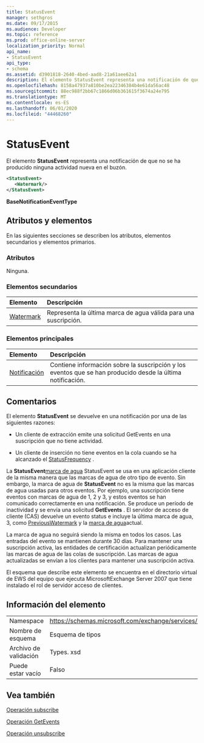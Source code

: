 ```yaml
---
title: StatusEvent
manager: sethgros
ms.date: 09/17/2015
ms.audience: Developer
ms.topic: reference
ms.prod: office-online-server
localization_priority: Normal
api_name:
- StatusEvent
api_type:
- schema
ms.assetid: d3901818-2640-4bed-aad8-21a61aee62a1
description: El elemento StatusEvent representa una notificación de que no se ha producido ninguna actividad nueva en el buzón.
ms.openlocfilehash: 8158a47937a810be2ea22346384b4e61da56ac48
ms.sourcegitcommit: 88ec988f2bb67c1866d06b361615f3674a24e795
ms.translationtype: MT
ms.contentlocale: es-ES
ms.lasthandoff: 06/01/2020
ms.locfileid: "44468260"
---
```

# <a name="statusevent"></a>StatusEvent

El elemento **StatusEvent** representa una notificación de que no se ha producido ninguna actividad nueva en el buzón. 
  
```xml
<StatusEvent>
   <Watermark/>
</StatusEvent>
```

 **BaseNotificationEventType**
## <a name="attributes-and-elements"></a>Atributos y elementos

En las siguientes secciones se describen los atributos, elementos secundarios y elementos primarios.
  
### <a name="attributes"></a>Atributos

Ninguna.
  
### <a name="child-elements"></a>Elementos secundarios

|**Elemento**|**Descripción**|
|:-----|:-----|
|[Watermark](watermark.md) <br/> |Representa la última marca de agua válida para una suscripción.  <br/> |
   
### <a name="parent-elements"></a>Elementos principales

|**Elemento**|**Descripción**|
|:-----|:-----|
|[Notificación](notification-ex15websvcsotherref.md) <br/> |Contiene información sobre la suscripción y los eventos que se han producido desde la última notificación.  <br/> |
   
## <a name="remarks"></a>Comentarios

El elemento **StatusEvent** se devuelve en una notificación por una de las siguientes razones: 
  
- Un cliente de extracción emite una solicitud GetEvents en una suscripción que no tiene actividad.
    
- Un cliente de inserción no tiene eventos en la cola cuando se ha alcanzado el [StatusFrequency](statusfrequency.md) . 
    
La **StatusEvent**[marca de agua](watermark.md) StatusEvent se usa en una aplicación cliente de la misma manera que las marcas de agua de otro tipo de evento. Sin embargo, la marca de agua de **StatusEvent** no es la misma que las marcas de agua usadas para otros eventos. Por ejemplo, una suscripción tiene eventos con marcas de agua de 1, 2 y 3, y estos eventos se han comunicado correctamente en una notificación. Se produce un período de inactividad y se envía una solicitud **GetEvents** . El servidor de acceso de cliente (CAS) devuelve un evento status e incluye la última marca de agua, 3, como [PreviousWatermark](previouswatermark.md) y la [marca de agua](watermark.md)actual.
  
La marca de agua no seguirá siendo la misma en todos los casos. Las entradas del evento se mantienen durante 30 días. Para mantener una suscripción activa, las entidades de certificación actualizan periódicamente las marcas de agua de las colas de suscripción. Las marcas de agua actualizadas se envían a los clientes para mantener una suscripción activa.
  
El esquema que describe este elemento se encuentra en el directorio virtual de EWS del equipo que ejecuta MicrosoftExchange Server 2007 que tiene instalado el rol de servidor acceso de clientes.
  
## <a name="element-information"></a>Información del elemento

|||
|:-----|:-----|
|Namespace  <br/> |https://schemas.microsoft.com/exchange/services/2006/types  <br/> |
|Nombre de esquema  <br/> |Esquema de tipos  <br/> |
|Archivo de validación  <br/> |Types. xsd  <br/> |
|Puede estar vacío  <br/> |Falso  <br/> |
   
## <a name="see-also"></a>Vea también



[Operación subscribe](subscribe-operation.md)
  
[Operación GetEvents](getevents-operation.md)
  
[Operación unsubscribe](unsubscribe-operation.md)

